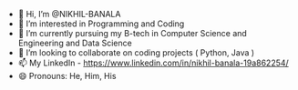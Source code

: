 - 👋 Hi, I’m @NIKHIL-BANALA
- 👀 I’m interested in Programming and Coding
- 🌱 I’m currently pursuing my B-tech in Computer Science and Engineering and Data Science
- 💞️ I’m looking to collaborate on coding projects ( Python, Java )
- 📫 My LinkedIn - https://www.linkedin.com/in/nikhil-banala-19a862254/
- 😄 Pronouns: He, Him, His
   

<!---
NIKHIL-BANALA/NIKHIL-BANALA is a ✨ special ✨ repository because its `README.md` (this file) appears on your GitHub profile.
You can click the Preview link to take a look at your changes.
--->
